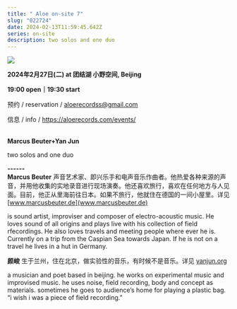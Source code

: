 ```yaml
---
title: " Aloe on-site 7"
slug: "022724"
date: 2024-02-13T11:59:45.642Z
series: on-site
description: two solos and one duo
---
```

![](/images/uploads/on-site-7.jpg)

**2024年2月27日(二) at 团结湖 小野空间, Beijing**

**19:00 open｜19:30 start**

预约 / reservation / [aloerecordss@gmail.com](mailto:aloerecordss@gmail.com)

信息 / info / <https://aloerecords.com/events/>

\
**Marcus Beuter+Yan Jun**

two solos and one duo

**\------**\
**Marcus Beuter**  声音艺术家、即兴乐手和电声音乐作曲者。他热爱各种来源的声音，并用他收集的实地录音进行现场演奏。他还喜欢旅行，喜欢在任何地方与人见面。目前，他正从里海前往日本。如果不旅行，他就住在德国的一间小屋里。详见 [www.marcusbeuter.de](www.marcusbeuter.de)

is sound artist, improviser and composer of electro-acoustic music. He loves sound of all origins and plays live with his collection of field rfecordings. He also loves travels and meeting people where ever he is. Currently on a trip from the Caspian Sea towards Japan. If he is not on a travel he lives in a hut in Germany.

**颜峻**  生于兰州，住在北京，做实验性的音乐，有时候不是音乐。详见 [yanjun.org](http://yanjun.org)

a musician and poet based in beijing. he works on experimental music and improvised music. he uses noise, field recording, body and concept as materials. sometimes he goes to audience’s home for playing a plastic bag. “i wish i was a piece of field recording.”